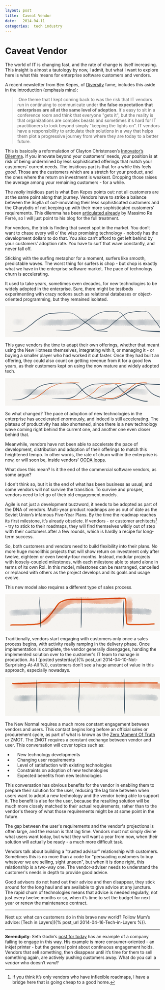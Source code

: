 ```yaml
---
layout: post
title:  Caveat Vendor 
date:   2014-04-11 
categories:  tech industry 
---
```


# Caveat Vendor


The world of IT is changing fast, and the rate of change is itself increasing. This insight is almost a tautology by now, I admit, but what I want to explore here is what this means for enterprise software customers and vendors.

A recent newsletter from Ben Kepes, of [Diversity](http://diversity.net.nz "Diversity") fame, includes this aside in the introduction (emphasis mine):

> One theme that I kept coming back to was the risk that IT vendors run in continuing to communicate under **the false expectation that enterprises are all at the same level of adoption**. It's easy to sit in a conference room and think that everyone "gets it", but the reality is that organizations are complex beasts and sometimes it's hard for IT practitioners to look beyond simply "keeping the lights on". IT vendors have a responsibility to articulate their solutions in a way that helps them plot a progressive journey from where they are today to a better future.

This is basically a reformulation of Clayton Christensen’s [Innovator’s Dilemma](http://en.wikipedia.org/wiki/The_Innovator's_Dilemma "The Innovator's Dilemma"). If you innovate beyond your customers’ needs, your position is at risk of being undermined by less sophisticated offerings that match your customers’ current needs. The insidious part is that for a while this feels *good*. Those are the customers which are a stretch for your product, and the ones where the return on investment is weakest. Dropping those raises the average among your remaining customers - for a while.

The *really* insidious part is what Ben Kepes points out: not all customers are at the same point along that journey. Vendors have to strike a balance between the Scylla of out-innovating their less sophisticated customers and the Charybdis of not keeping up with their more sophisticated customers’ requirements. This dilemma has been [articulated already](http://it20.info/2013/12/unicorns-pendulums-and-private-clouds/ "Unicorns, Pendulums and Private Clouds") by Massimo Re Ferré, so I will just point to his blog for the full treatment.

For vendors, the trick is finding that sweet spot in the market. You don’t want to chase every will o’ the wisp promising technology - nobody has the development dollars to do that. You also can’t afford to get left behind by your customers’ adoption rate. You have to surf that wave constantly, and never fall off.

Sticking with the surfing metaphor for a moment, surfers like smooth, predictable waves. The worst thing for surfers is chop - but chop is exactly what we have in the enterprise software market. The pace of technology churn is accelerating.

It used to take years, sometimes even decades, for new technologies to be widely adopted in the enterprise. Sure, there might be testbeds experimenting with crazy notions such as relational databases or object-oriented programming, but they remained isolated.

![](/images/192719.1.png)

This gave vendors the time to adapt their own offerings, whether that meant using the New Hotness themselves, integrating with it, or managing it - or buying a smaller player who had worked it out faster. Once they had built an offering, they could also count on getting revenue from it for a good few years, as their customers kept on using the now mature and widely adopted tech.

![](/images/192719.png)

So what changed? The pace of adoption of new technologies in the enterprise has accelerated enormously, and indeed is still accelerating. The plateau of productivity has also shortened, since there is a new technology wave coming right behind the current one, and another one even closer behind that.

Meanwhile, vendors have not been able to accelerate the pace of development, distribution and adoption of their offerings to match this heightened tempo. In other words, the rate of churn within the enterprise is now, or will soon be, inside vendors' [OODA loops](http://en.wikipedia.org/wiki/OODA_loop "OODA loop").

What does this mean? Is it the end of the commercial software vendors, as some argue?

I don't think so, but it is the end of what has been business as usual, and some vendors will not survive the transition. To survive and prosper, vendors need to let go of their old engagement models.

Agile is not just a development buzzword, it needs to be adopted as part of the DNA of vendors. Multi-year product roadmaps are as out of date as the Soviet Union’s infamous Five-Year Plans. By the time the roadmap reaches its first milestone, it’s already obsolete. If vendors - or customer architects[^1] - try to stick to their roadmaps, they will find themselves wildly out of step with their customers after a few rounds, which is hardly a recipe for long-term success.

So, both customers and vendors need to build flexibility into their plans. No more huge monolithic projects that will show return on investment only after twelve, eighteen or even twenty-four months. Instead, modular projects with loosely-coupled milestones, with each milestone able to stand alone in terms of its own RoI. In this model, milestones can be rearranged, cancelled or replaced with others as the project develops and its goals and usage evolve.

This new model also requires a different type of sales process.

![](/images/194458.png)

Traditionally, vendors start engaging with customers only once a sales process begins, with activity really ramping in the delivery phase. Once implementation is complete, the vendor generally disengages, handing the implemented solution over to the customer's IT team to manage in production. As I [posted yesterday]({% post_url 2014-04-10-Not-Surprising-At-All %}), customers don’t see a huge amount of value in this approach, especially nowadays.

![](/images/194509.png)

The New Normal requires a much more constant engagement between vendors and users. This contact begins long before an official sales or procurement cycle, as part of what is known as the [Zero Moment Of Truth](http://www.thinkwithGoogle.com/collections/zero-moment-truth.html "Zero Moment of Truth (ZMOT)") or ZMOT. The ZMOT requires a constant exchange between vendor and user. This conversation will cover topics such as:

-     New technology developments
-     Changing user requirements
-     Level of satisfaction with existing technologies
-     Constraints on adoption of new technologies
-     Expected benefits from new technologies

This conversation has obvious benefits for the vendor in enabling them to prepare their solution for the user, reducing the lag time between when users want to adopt a new technology and the vendor being able to support it. The benefit is also for the user, because the resulting solution will be much more closely matched to their actual requirements, rather than to the vendor's theory of what those requirements might be at some point in the future.

The gap between the user's requirements and the vendor's projections is often large, and the reason is that lag time. Vendors must not simply divine what users want today, but what they will want a year from now, when their solution will actually be ready - a much more difficult task.

Vendors talk about building a "trusted advisor" relationship with customers. Sometimes this is no more than a code for "persuading customers to buy whatever we are selling, sight unseen", but when it is done right, this relationship is a two-way one. The vendor-adviser needs to understand the customer's needs in depth to provide good advice.

Good advisers do not hand out their advice and then disappear, they stick around for the long haul and are available to give advice at any juncture. The rapid churn of technologies means that advice is needed regularly, not just every twelve months or so, when it’s time to set the budget for next year or renew the maintenance contract.

***

Next up: what can customers do in this brave new world? Follow Mum’s advice: [Tech in Layers]({% post_url 2014-04-16-Tech-in-Layers %}).

***

**Serendipity**: Seth Godin’s [post for today](http://sethgodin.typepad.com/seths_blog/2014/04/thinking-lifetime-dont-break-the-chain.html "Thinking lifetime (don't break the chain)") has an example of a company failing to engage in this way. His example is more consumer-oriented - an inkjet printer - but the general point about continuous engagement holds. Vendors that sell something, then disappear until it’s time for them to sell something again, are actively pushing customers away. What do you call a *vendor* who doesn’t *vend*?

[^1]: If you think it’s only vendors who have inflexible roadmaps, I have a bridge here that is going cheap to a good home.